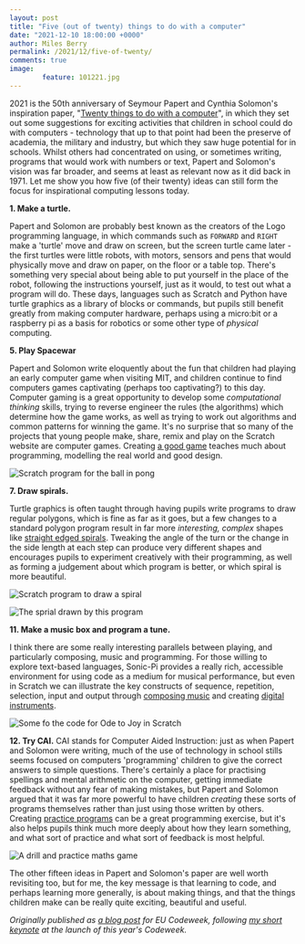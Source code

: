 ```yaml
---
layout: post
title: "Five (out of twenty) things to do with a computer"
date: "2021-12-10 18:00:00 +0000"
author: Miles Berry
permalink: /2021/12/five-of-twenty/
comments: true
image:
        feature: 101221.jpg
---
```


2021 is the 50th anniversary of Seymour Papert and Cynthia Solomon's inspiration paper, "[Twenty things to do with a computer][1]", in which they set out some suggestions for exciting activities that children in school could do with computers - technology that up to that point had been the preserve of academia, the military and industry, but which they saw huge potential for in schools. Whilst others had concentrated on using, or sometimes writing, programs that would work with numbers or text, Papert and Solomon's vision was far broader, and seems at least as relevant now as it did back in 1971. Let me show you how five (of their twenty) ideas can still form the focus for inspirational computing lessons today.

**1. Make a turtle.** 

Papert and Solomon are probably best known as the creators of the Logo programming language, in which commands such as `FORWARD` and `RIGHT` make a 'turtle' move and draw on screen, but the screen turtle came later - the first turtles were little robots, with motors, sensors and pens that would physically move and draw on paper, on the floor or a table top. There's something very special about being able to put yourself in the place of the robot, following the instructions yourself, just as it would, to test out what a program will do. These days, languages such as Scratch and Python have turtle graphics as a library of blocks or commands, but pupils still benefit greatly from making computer hardware, perhaps using a micro:bit or a raspberry pi as a basis for robotics or some other type of *physical* computing.

**5. Play Spacewar** 

Papert and Solomon write eloquently about the fun that children had playing an early computer game when visiting MIT, and children continue to find computers games captivating (perhaps too captivating?) to this day. Computer gaming is a great opportunity to develop some *computational thinking* skills, trying to reverse engineer the rules (the algorithms) which determine how the game works, as well as trying to work out algorithms and common patterns for winning the game. It's no surprise that so many of the projects that young people make, share, remix and play on the Scratch website are computer games. Creating [a good game][2] teaches much about programming, modelling the real world and good design.

![Scratch program for the ball in pong](/images/pong.png)

**7. Draw spirals.** 

Turtle graphics is often taught through having pupils write programs to draw regular polygons, which is fine as far as it goes, but a few changes to a standard polygon program result in far more *interesting, complex* shapes like [straight edged spirals][3]. Tweaking the angle of the turn or the change in the side length at each step can produce very different shapes and encourages pupils to experiment creatively with their programming, as well as forming a judgement about which program is better, or which spiral is more beautiful.

![Scratch program to draw a spiral](/images/sprialcode.png)

![The sprial drawn by this program](/images/spiral.png)

**11. Make a music box and program a tune.** 

I think there are some really interesting parallels between playing, and particularly composing, music and programming. For those willing to explore text-based languages, Sonic-Pi provides a really rich, accessible environment for using code as a medium for musical performance, but even in Scratch we can illustrate the key constructs of sequence, repetition, selection, input and output through [composing music][4] and creating [digital instruments][5].

![Some fo the code for Ode to Joy in Scratch](/images/odetojoy.png)

**12. Try CAI.** CAI stands for Computer Aided Instruction: just as when Papert and Solomon were writing, much of the use of technology in school stills seems focused on computers 'programming' children to give the correct answers to simple questions. There's certainly a place for practising spellings and mental arithmetic on the computer, getting immediate feedback without any fear of making mistakes, but Papert and Solomon argued that it was far more powerful to have children *creating* these sorts of programs themselves rather than just using those written by others. Creating [practice programs][6] can be a great programming exercise, but it's also helps pupils think much more deeply about how they learn something, and what sort of practice and what sort of feedback is most helpful.

![A drill and practice maths game](/images/drillandpractice.png)

The other fifteen ideas in Papert and Solomon's paper are well worth revisiting too, but for me, the key message is that learning to code, and perhaps learning more generally, is about making things, and that the things children make can be really quite exciting, beautiful and useful. 

[1]:	http://www.stager.org/articles/twentythings.pdf
[2]:	https://scratch.mit.edu/projects/569585634/
[3]:	https://scratch.mit.edu/projects/583381782
[4]:	https://scratch.mit.edu/projects/28739630/
[5]:	https://scratch.mit.edu/projects/177526631/
[6]:	https://scratch.mit.edu/projects/263003911/

*Originally published as [a blog post](https://blog.codeweek.eu/five-out-of-twenty-things-to-do-with-a-computer/) for EU Codeweek, following [my short keynote](https://www.youtube.com/watch?v=vg8o0rOHOYo&t=1393s) at the launch of this year's Codeweek.*

